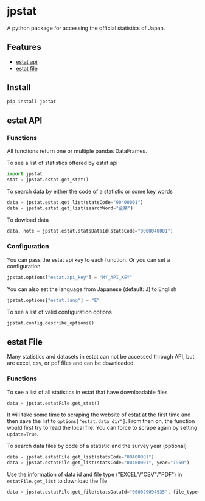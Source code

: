 # jpstat

A python package for accessing the official statistics of Japan.

## Features

- [estat api](#estat-api)
- [estat file](#estat-file)

## Install

```sh
pip install jpstat
```

## estat API

### Functions

All functions return one or multiple pandas DataFrames.

To see a list of statistics offered by estat api

```python
import jpstat
stat = jpstat.estat.get_stat()
```

To search data by either the code of a statistic or some key words

```python
data = jpstat.estat.get_list(statsCode="00400001")
data = jpstat.estat.get_list(searchWord="企業")
```

To dowload data

```python
data, note = jpstat.estat.statsDataId(statsCode="0000040001")
```

### Configuration

You can pass the estat api key to each function. Or you can set a configuration

```python
jpstat.options["estat.api_key"] = "MY_API_KEY"
```

You can also set the language from Japanese (default: J) to English

```python
jpstat.options["estat.lang"] = "E"
```

To see a list of valid configuration options

```python
jpstat.config.describe_options()
```

## estat File

Many statistics and datasets in estat can not be accessed through API, but are excel, csv, or pdf files and can be downloaded.

### Functions

To see a list of all statistics in estat that have downloadable files

```python
data = jpstat.estatFile.get_stat()
```

It will take some time to scraping the website of estat at the first time and then save the list to `options["estat.data_dir"]`. From then on, the function would first try to read the local file. You can force to scrape again by setting `update=True`.

To search data files by code of a statistic and the survey year (optional)

```python
data = jpstat.estatFile.get_list(statsCode="00400001")
data = jpstat.estatFile.get_list(statsCode="00400001", year="1950")
```

Use the information of data id and file type ("EXCEL"/"CSV"/"PDF") in `estatFile.get_list` to download the file

```python
data = jpstat.estatFile.get_file(statsDataId="000029094935", file_type="EXCEL")
```
